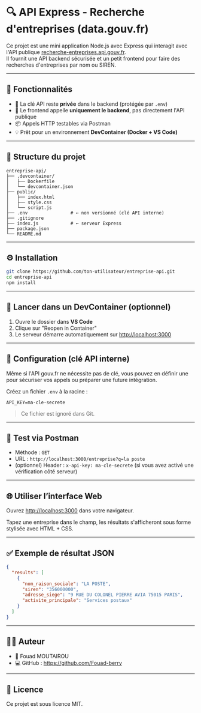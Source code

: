 # 🔍 API Express - Recherche d'entreprises (data.gouv.fr)

Ce projet est une mini application Node.js avec Express qui interagit avec l'API publique [recherche-entreprises.api.gouv.fr](https://recherche-entreprises.api.gouv.fr).  
Il fournit une API backend sécurisée et un petit frontend pour faire des recherches d'entreprises par nom ou SIREN.

---

## 🚀 Fonctionnalités

- 🔐 La clé API reste **privée** dans le backend (protégée par `.env`)
- 🎯 Le frontend appelle **uniquement le backend**, pas directement l'API publique
- 📦 Appels HTTP testables via Postman
- 💡 Prêt pour un environnement **DevContainer (Docker + VS Code)**

---

## 📁 Structure du projet

```
entreprise-api/
├── .devcontainer/
│   ├── Dockerfile
│   └── devcontainer.json
├── public/
│   ├── index.html
│   ├── style.css
│   └── script.js
├── .env                # ← non versionné (clé API interne)
├── .gitignore
├── index.js            # ← serveur Express
├── package.json
└── README.md
```

---

## ⚙️ Installation

```bash
git clone https://github.com/ton-utilisateur/entreprise-api.git
cd entreprise-api
npm install
```

---

## 🐳 Lancer dans un DevContainer (optionnel)

1. Ouvre le dossier dans **VS Code**
2. Clique sur "Reopen in Container"
3. Le serveur démarre automatiquement sur [http://localhost:3000](http://localhost:3000)

---

## 🔐 Configuration (clé API interne)

Même si l'API gouv.fr ne nécessite pas de clé, vous pouvez en définir une pour sécuriser vos appels ou préparer une future intégration.

Créez un fichier `.env` à la racine :

```env
API_KEY=ma-cle-secrete
```

> Ce fichier est ignoré dans Git.

---

## 🧪 Test via Postman

- Méthode : `GET`
- URL : `http://localhost:3000/entreprise?q=la poste`
- (optionnel) Header : `x-api-key: ma-cle-secrete` (si vous avez activé une vérification côté serveur)

---

## 🌐 Utiliser l’interface Web

Ouvrez [http://localhost:3000](http://localhost:3000) dans votre navigateur.

Tapez une entreprise dans le champ, les résultats s'afficheront sous forme stylisée avec HTML + CSS.

---

## ✅ Exemple de résultat JSON

```json
{
  "results": [
    {
      "nom_raison_sociale": "LA POSTE",
      "siren": "356000000",
      "adresse_siege": "9 RUE DU COLONEL PIERRE AVIA 75015 PARIS",
      "activite_principale": "Services postaux"
    }
  ]
}
```

---

## 🧑‍💻 Auteur

- 👤 Fouad MOUTAIROU
- 💻 GitHub : https://github.com/Fouad-berry

---

## 📜 Licence

Ce projet est sous licence MIT.
